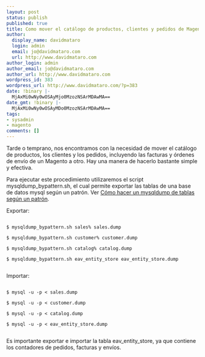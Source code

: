 ```yaml
---
layout: post
status: publish
published: true
title: Como mover el catálogo de productos, clientes y pedidos de Magento
author:
  display_name: davidmataro
  login: admin
  email: jo@davidmataro.com
  url: http://www.davidmataro.com
author_login: admin
author_email: jo@davidmataro.com
author_url: http://www.davidmataro.com
wordpress_id: 383
wordpress_url: http://www.davidmataro.com/?p=383
date: !binary |-
  MjAxMi0wNy0wOSAyMjo0MzozNSArMDAwMA==
date_gmt: !binary |-
  MjAxMi0wNy0wOSAyMDo0MzozNSArMDAwMA==
tags:
- sysadmin
- magento
comments: []
---
```

<p>Tarde o temprano, nos encontramos con la necesidad de mover el catálogo de productos, los clientes y los pedidos, incluyendo las facturas y órdenes de envío de un Magento a otro. Hay una manera de hacerlo bastante simple y efectiva.</p>
<p>Para ejecutar este procedimiento utilizaremos el script mysqldump_bypattern.sh, el cual permite exportar las tablas de una base de datos mysql según un patrón. Ver <a title="Cómo hacer un mysqldump de tablas según un patrón" href="http://www.davidmataro.com/es/2012/04/como-hacer-un-mysqldump-de-tablas-segun-un-patron/">Cómo hacer un mysqldump de tablas según un patrón</a>.</p>
<p>Exportar:<br />
<code lang="bash"><br />
$ mysqldump_bypattern.sh sales% sales.dump<br />
$ mysqldump_bypattern.sh customer% customer.dump<br />
$ mysqldump_bypattern.sh catalog% catalog.dump<br />
$ mysqldump_bypattern.sh eav_entity_store eav_entity_store.dump<br />
</code></p>
<p>Importar:<br />
<code lang="bash"><br />
$ mysql -u -p &lt; sales.dump<br />
$ mysql -u -p &lt; customer.dump<br />
$ mysql -u -p &lt; catalog.dump<br />
$ mysql -u -p &lt; eav_entity_store.dump<br />
</code></p>
<p>Es importante exportar e importar la tabla eav_entity_store, ya que contiene los contadores de pedidos, facturas y envíos.</p>
